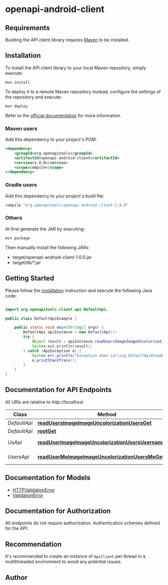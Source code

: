 # openapi-android-client

## Requirements

Building the API client library requires [Maven](https://maven.apache.org/) to be installed.

## Installation

To install the API client library to your local Maven repository, simply execute:

```shell
mvn install
```

To deploy it to a remote Maven repository instead, configure the settings of the repository and execute:

```shell
mvn deploy
```

Refer to the [official documentation](https://maven.apache.org/plugins/maven-deploy-plugin/usage.html) for more information.

### Maven users

Add this dependency to your project's POM:

```xml
<dependency>
    <groupId>org.openapitools</groupId>
    <artifactId>openapi-android-client</artifactId>
    <version>1.0.0</version>
    <scope>compile</scope>
</dependency>
```

### Gradle users

Add this dependency to your project's build file:

```groovy
compile "org.openapitools:openapi-android-client:1.0.0"
```

### Others

At first generate the JAR by executing:

    mvn package

Then manually install the following JARs:

- target/openapi-android-client-1.0.0.jar
- target/lib/*.jar

## Getting Started

Please follow the [installation](#installation) instruction and execute the following Java code:

```java

import org.openapitools.client.api.DefaultApi;

public class DefaultApiExample {

    public static void main(String[] args) {
        DefaultApi apiInstance = new DefaultApi();
        try {
            Object result = apiInstance.readUsersImageImageUncolorizationUsersGet();
            System.out.println(result);
        } catch (ApiException e) {
            System.err.println("Exception when calling DefaultApi#readUsersImageImageUncolorizationUsersGet");
            e.printStackTrace();
        }
    }
}

```

## Documentation for API Endpoints

All URIs are relative to *http://localhost*

Class | Method | HTTP request | Description
------------ | ------------- | ------------- | -------------
*DefaultApi* | [**readUsersImageImageUncolorizationUsersGet**](docs/DefaultApi.md#readUsersImageImageUncolorizationUsersGet) | **GET** /image/image/uncolorization/users/ | Read Users
*DefaultApi* | [**rootGet**](docs/DefaultApi.md#rootGet) | **GET** / | Root
*UsApi* | [**readUserImageImageUncolorizationUsersUsernamePost**](docs/UsApi.md#readUserImageImageUncolorizationUsersUsernamePost) | **POST** /image/image/uncolorization/users/{username} | Read User
*UsersApi* | [**readUserMeImageImageUncolorizationUsersMeGet**](docs/UsersApi.md#readUserMeImageImageUncolorizationUsersMeGet) | **GET** /image/image/uncolorization/users/me | Read User Me


## Documentation for Models

 - [HTTPValidationError](docs/HTTPValidationError.md)
 - [ValidationError](docs/ValidationError.md)


## Documentation for Authorization

All endpoints do not require authorization.
Authentication schemes defined for the API:

## Recommendation

It's recommended to create an instance of `ApiClient` per thread in a multithreaded environment to avoid any potential issues.

## Author



